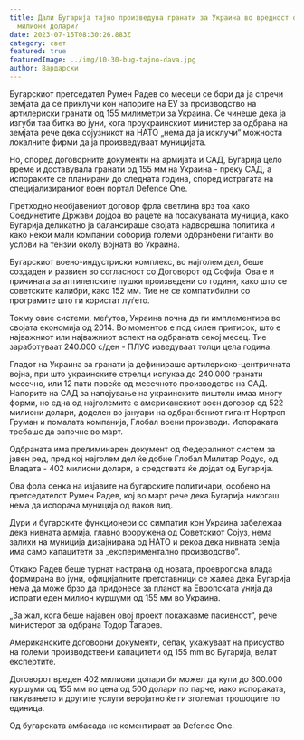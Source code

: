 ```yaml
---
title: Дали Бугарија тајно произведува гранати за Украина во вредност од 400
  милиони долари?
date: 2023-07-15T08:30:26.883Z
category: свет
featured: true
featuredImage: ../img/10-30-bug-tajno-dava.jpg
author: Вардарски
---
```

Бугарскиот претседател Румен Радев со месеци се бори да ја спречи земјата да се приклучи кон напорите на ЕУ за производство на артилериски гранати од 155 милиметри за Украина. Се чинеше дека ја изгуби таа битка во јуни, кога проукраинскиот министер за одбрана на земјата рече дека сојузникот на НАТО „нема да ја исклучи“ можноста локалните фирми да ја произведуваат муницијата.

Но, според договорните документи на армијата и САД, Бугарија цело време и доставувала гранати од 155 мм на Украина - преку САД, а испораките се планирани до следната година, според истрагата на специјализираниот воен портал Defence One.

Претходно необјавениот договор фрла светлина врз тоа како Соединетите Држави дојдоа во рацете на посакуваната муниција, како Бугарија деликатно ја балансираше својата надворешна политика и како некои мали компании соборија големи одбранбени гиганти во услови на тензии околу војната во Украина.

Бугарскиот воено-индустриски комплекс, во најголем дел, беше создаден и развиен во согласност со Договорот од Софија. Ова е и причината за аптилепските пушки произведени со години, како што се советските калибри, како 152 мм. Тие не се компатибилни со програмите што ги користат луѓето.

Токму овие системи, меѓутоа, Украина почна да ги имплементира во својата економија од 2014. Во моментов е под силен притисок, што е најважниот или најважниот аспект на одбраната секој месец. Тие заработуваат 240.000 c/ден - ПЛУС изведуваат толци цела година.

Гладот ​​на Украина за гранати ја дефинираше артилериско-центричната војна, при што украинските стрелци испукаа до 240.000 гранати месечно, или 12 пати повеќе од месечното производство на САД. Напорите на САД за напојување на украинските пиштоли имаа многу форми, но една од најголемите е американскиот воен договор од 522 милиони долари, доделен во јануари на одбранбениот гигант Нортроп Груман и помалата компанија, Глобал воени производи. Испораката требаше да започне во март.

Одбраната има прелиминарен документ од Федералниот систем за јавен ред, пред кој најголем дел ќе добие Глобал Милитар Родус, од Владата - 402 милиони долари, а средствата ќе дојдат од Бугарија.

Ова фрла сенка на изјавите на бугарските политичари, особено на претседателот Румен Радев, кој во март рече дека Бугарија никогаш нема да испорача муниција од ваков вид.

Дури и бугарските функционери со симпатии кон Украина забележаа дека нивната армија, главно вооружена од Советскиот Сојуз, нема залихи на муниција дизајнирана од НАТО и рекоа дека нивната земја има само капацитети за „експериментално производство“.

Откако Радев беше турнат настрана од новата, проевропска влада формирана во јуни, официјалните претставници се жалеа дека Бугарија нема да може брзо да придонесе за планот на Европската унија да испрати еден милион куршуми од 155 мм во Украина.

„За жал, кога беше најавен овој проект покажавме пасивност“, рече министерот за одбрана Тодор Тагарев.

Американските договорни документи, сепак, укажуваат на присуство на големи производствени капацитети од 155 mm во Бугарија, велат експертите.

Договорот вреден 402 милиони долари би можел да купи до 800.000 куршуми од 155 мм по цена од 500 долари по парче, иако испораката, пакувањето и другите услуги веројатно ќе ги зголемат трошоците по единица.

Од бугарската амбасада не коментираат за Defence One.